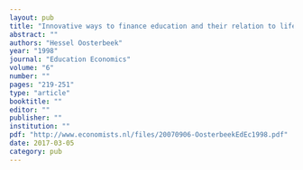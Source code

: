 ```yaml
---
layout: pub
title: "Innovative ways to finance education and their relation to lifelong learning"
abstract: ""
authors: "Hessel Oosterbeek"
year: "1998"
journal: "Education Economics"
volume: "6"
number: ""
pages: "219-251"
type: "article"
booktitle: ""
editor: ""
publisher: ""
institution: ""
pdf: "http://www.economists.nl/files/20070906-OosterbeekEdEc1998.pdf"
date: 2017-03-05
category: pub
---
```

